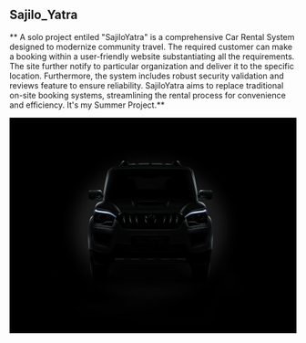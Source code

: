 ## Sajilo_Yatra
** A solo project entiled "SajiloYatra" is a comprehensive Car Rental System designed to modernize community travel. The required customer can make a booking within a user-friendly website substantiating all the requirements. The site further notify to particular organization and deliver it to the specific location. Furthermore, the system includes robust security validation and reviews feature to ensure reliability. SajiloYatra aims to replace traditional on-site booking systems, streamlining the rental process for convenience and efficiency. It's my Summer
Project.**

![Car Reantal Sytem](https://github.com/Sophiya15/Sajilo_Yatra/blob/main/public/Images/16.jpg)
